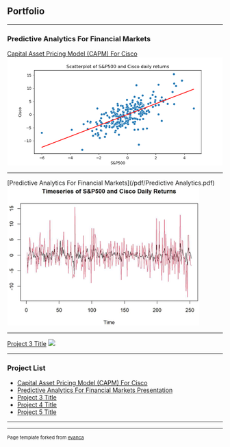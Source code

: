 ## Portfolio

---

### Predictive Analytics For Financial Markets 

[Capital Asset Pricing Model (CAPM) For Cisco](/sample_page)
<img src="images/Scatterplot of S&P500 and Cisco daily returns.png"/>

---
[Predictive Analytics For Financial Markets](/pdf/Predictive Analytics.pdf)
<img src="images/image2.png">

---
[Project 3 Title](http://example.com/)
<img src="images/dummy_thumbnail.jpg?raw=true"/>


---

### Project List

- [Capital Asset Pricing Model (CAPM) For Cisco](https://meneabe.github.io/sample_page/)
- [Predictive Analytics For Financial Markets Presentation](https://meneabe.github.io/pdf/Predictive%20Analytics.pdf)
- [Project 3 Title](http://example.com/)
- [Project 4 Title](http://example.com/)
- [Project 5 Title](http://example.com/)

---




---
<p style="font-size:11px">Page template forked from <a href="https://github.com/evanca/quick-portfolio">evanca</a></p>
<!-- Remove above link if you don't want to attibute -->
